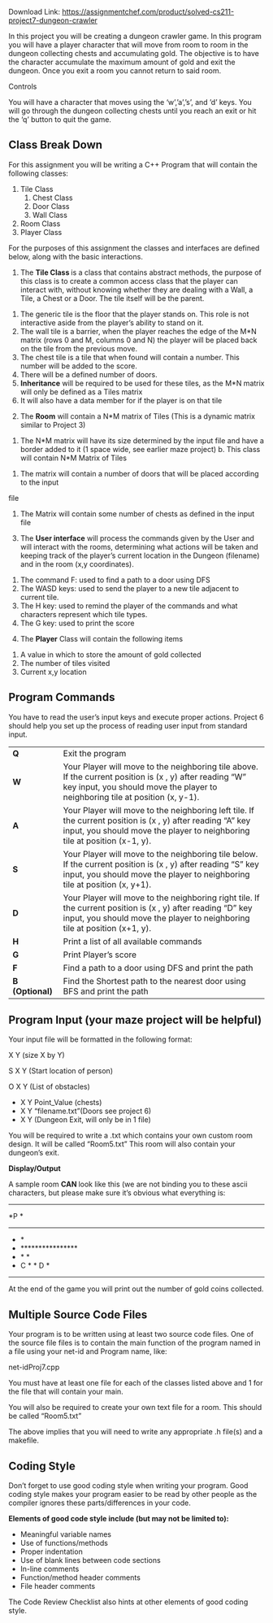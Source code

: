 Download Link: https://assignmentchef.com/product/solved-cs211-project7-dungeon-crawler
<br>



In this project you will be creating a dungeon crawler game. In this program you will have a player character that will move from room to room in the dungeon collecting chests and accumulating gold. The objective is to have the character accumulate the maximum amount of gold and exit the dungeon. Once you exit a room you cannot return to said room.

Controls

You will have a character that moves using the ‘w’,’a’,’s’, and ’d’ keys. You will go through the dungeon collecting chests until you reach an exit or hit the ‘q’ button to quit the game.

<h2>Class Break Down</h2>




For this assignment you will be writing a C++ Program that will contain the following classes:

<ol>

 <li>Tile Class

  <ol>

   <li>Chest Class</li>

   <li>Door Class</li>

   <li>Wall Class</li>

  </ol></li>

 <li>Room Class</li>

 <li>Player Class</li>

</ol>




For the purposes of this assignment the classes and interfaces are defined below, along with the basic interactions.

<ol>

 <li>The <strong>Tile Class </strong>is a class that contains abstract methods, the purpose of this class is to create a common access class that the player can interact with, without knowing whether they are dealing with a Wall, a Tile, a Chest or a Door. The tile itself will be the parent.</li>

</ol>




<ol>

 <li>The generic tile is the floor that the player stands on. This role is not interactive aside from the player’s ability to stand on it.</li>

 <li>The wall tile is a barrier, when the player reaches the edge of the M*N matrix (rows 0 and M, columns 0 and N) the player will be placed back on the tile from the previous move.</li>

 <li>The chest tile is a tile that when found will contain a number. This number will be added to the score.</li>

 <li>There will be a defined number of doors.</li>

 <li><strong>Inheritance</strong> will be required to be used for these tiles, as the M*N matrix will only be defined as a Tiles matrix</li>

 <li>It will also have a data member for if the player is on that tile</li>

</ol>













<ol start="2">

 <li>The <strong>Room</strong> will contain a N*M matrix of Tiles (This is a dynamic matrix similar to Project 3)</li>

</ol>




<ol>

 <li>The N*M matrix will have its size determined by the input file and have a border added to it (1 space wide, see earlier maze project) b. This class will contain N*M Matrix of Tiles</li>

</ol>




<ol>

 <li>The matrix will contain a number of doors that will be placed according to the input</li>

</ol>

file

<ol>

 <li>The Matrix will contain some number of chests as defined in the input file</li>

</ol>




<ol start="3">

 <li>The <strong>User interface</strong> will process the commands given by the User and will interact with the rooms, determining what actions will be taken and keeping track of the player’s current location in the Dungeon (filename) and in the room (x,y coordinates).</li>

</ol>




<ol>

 <li>The command F: used to find a path to a door using DFS</li>

 <li>The WASD keys: used to send the player to a new tile adjacent to current tile.</li>

 <li>The H key: used to remind the player of the commands and what characters represent which tile types.</li>

 <li>The G key: used to print the score</li>

</ol>




<ol start="4">

 <li>The <strong>Player</strong> Class will contain the following items</li>

</ol>




<ol>

 <li>A value in which to store the amount of gold collected</li>

 <li>The number of tiles visited</li>

 <li>Current x,y location</li>

</ol>




<h2>Program Commands</h2>




You have to read the user’s input keys and execute proper actions. Project 6 should help you set up the process of reading user input from standard input.




<table width="623">

 <tbody>

  <tr>

   <td width="86"><strong>Q</strong></td>

   <td width="536">Exit the program</td>

  </tr>

  <tr>

   <td width="86"><strong>W</strong></td>

   <td width="536">Your Player will move to the neighboring tile above. If the current position is (x , y) after reading “W” key input, you should move the player to neighboring tile at position (x, y-1).</td>

  </tr>

  <tr>

   <td width="86"><strong>A</strong></td>

   <td width="536">Your Player will move to the neighboring left tile. If the current position is (x , y) after reading “A” key input, you should move the player to neighboring tile at position (x-1, y).</td>

  </tr>

  <tr>

   <td width="86"><strong>S</strong></td>

   <td width="536">Your Player will move to the neighboring tile below. If the current position is (x , y) after reading “S” key input, you should move the player to neighboring tile at position (x, y+1).</td>

  </tr>

  <tr>

   <td width="86"><strong>D</strong></td>

   <td width="536">Your Player will move to the neighboring right tile. If the current position is (x , y) after reading “D” key input, you should move the player to neighboring tile at position (x+1, y).</td>

  </tr>

  <tr>

   <td width="86"><strong>H</strong></td>

   <td width="536">Print a list of all available commands</td>

  </tr>

  <tr>

   <td width="86"><strong>G</strong></td>

   <td width="536">Print Player’s score</td>

  </tr>

  <tr>

   <td width="86"><strong>F</strong></td>

   <td width="536">Find a path to a door using DFS and print the path</td>

  </tr>

  <tr>

   <td width="86"><strong>B </strong><strong>(Optional)</strong></td>

   <td width="536">Find the Shortest path to the nearest door using BFS and print the path</td>

  </tr>

 </tbody>

</table>




<h2>Program Input (your maze project will be helpful)</h2>




Your input file will be formatted in the following format:

X Y (size X by Y)

S X Y (Start location of person)

O X Y (List of obstacles)

<ul>

 <li>X Y Point_Value (chests)</li>

 <li>X Y “filename.txt”(Doors see project 6)</li>

 <li>X Y (Dungeon Exit, will only be in 1 file)</li>

</ul>




You will be required to write a .txt which contains your own custom room design. It will be called “Room5.txt” This room will also contain your dungeon’s exit.




<strong>Display/Output </strong>




A sample room <strong>CAN </strong>look like this (we are not binding you to these ascii characters, but please make sure it’s obvious what everything is:

********************

*P                       *

*****************   *

<ul>

 <li>*</li>

 <li>****************</li>

 <li>* *</li>

 <li>C *    * D     *</li>

</ul>

********************




At the end of the game you will print out the number of gold coins collected.




<h2>Multiple Source Code Files</h2>




Your program is to be written using at least two source code files. One of the source file files is to contain the main function of the program named in a file using your net-id and Program name, like:

net-idProj7.cpp

You must have at least one file for each of the classes listed above and 1 for the file that will contain your main.

You will also be required to create your own text file for a room. This should be called “Room5.txt”




The above implies that you will need to write any appropriate .h file(s) and a makefile.




<h2>Coding Style</h2>




Don’t forget to use good coding style when writing your program.  Good coding style makes your program easier to be read by other people as the compiler ignores these parts/differences in your code.

<strong>Elements of good code style include (but may not be limited to):</strong>

<ul>

 <li>Meaningful variable names</li>

 <li>Use of functions/methods</li>

 <li>Proper indentation</li>

 <li>Use of blank lines between code sections</li>

 <li>In-line comments</li>

 <li>Function/method header comments</li>

 <li>File header comments</li>

</ul>

The Code Review Checklist also hints at other elements of good coding style.


